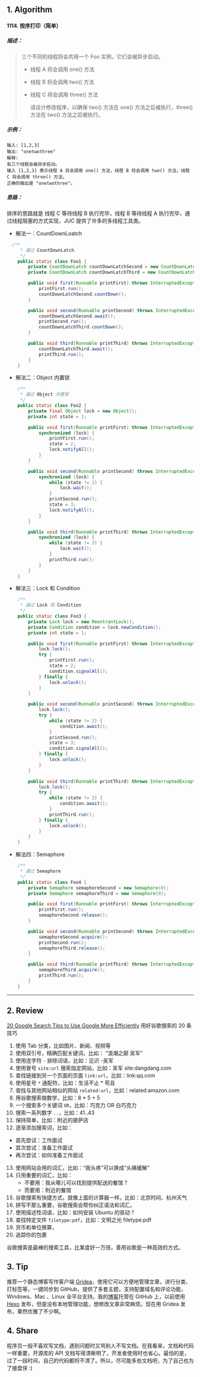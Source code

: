 ## 1. Algorithm

#### 1114. 按序打印（简单）

##### 描述：

> 三个不同的线程将会共用一个 Foo 实例，它们会被异步启动。
>   * 线程 A 将会调用 one() 方法
>
>   * 线程 B 将会调用 two() 方法
>
>   * 线程 C 将会调用 three() 方法
>    
>     请设计修改程序，以确保 two() 方法在 one() 方法之后被执行，three() 方法在 two() 方法之后被执行。

##### 示例：

```
输入: [1,2,3]
输出: "onetwothree"
解释: 
有三个线程会被异步启动。
输入 [1,2,3] 表示线程 A 将会调用 one() 方法，线程 B 将会调用 two() 方法，线程 C 将会调用 three() 方法。
正确的输出是 "onetwothree"。
```

##### 思路：

排序的思路就是 线程 C 等待线程 B 执行完毕，线程 B 等待线程 A 执行完毕，通过线程阻塞的方式实现，JUC 提供了许多的多线程工具类。

- 解法一：CountDownLoatch

```java
  /**
     * 通过 CountDownLatch
     */
    public static class Foo1 {
        private CountDownLatch countDownLatchSecond = new CountDownLatch(1);
        private CountDownLatch countDownLatchThird = new CountDownLatch(1);

        public void first(Runnable printFirst) throws InterruptedException {
            printFirst.run();
            countDownLatchSecond.countDown();
        }

        public void second(Runnable printSecond) throws InterruptedException {
            countDownLatchSecond.await();
            printSecond.run();
            countDownLatchThird.countDown();
        }

        public void third(Runnable printThird) throws InterruptedException {
            countDownLatchThird.await();
            printThird.run();
        }
    }
```
- 解法二：Object 内置锁

```java
    /**
     * 通过 Object 内置锁
     */
    public static class Foo2 {
        private final Object lock = new Object();
        private int state = 1;

        public void first(Runnable printFirst) throws InterruptedException {
            synchronized (lock) {
                printFirst.run();
                state = 2;
                lock.notifyAll();
            }
        }

        public void second(Runnable printSecond) throws InterruptedException {
            synchronized (lock) {
                while (state != 2) {
                    lock.wait();
                }
                printSecond.run();
                state = 3;
                lock.notifyAll();
            }
        }

        public void third(Runnable printThird) throws InterruptedException {
            synchronized (lock) {
                while (state != 3) {
                    lock.wait();
                }
                printThird.run();
            }
        }
    }
```

- 解法三：Lock 和 Condition

```java
    /**
     * 通过 Lock 和 Condition
     */
    public static class Foo3 {
        private Lock lock = new ReentrantLock();
        private Condition condition = lock.newCondition();
        private int state = 1;

        public void first(Runnable printFirst) throws InterruptedException {
            lock.lock();
            try {
                printFirst.run();
                state = 2;
                condition.signalAll();
            } finally {
                lock.unlock();
            }
        }

        public void second(Runnable printSecond) throws InterruptedException {
            lock.lock();
            try {
                while (state != 2) {
                    condition.await();
                }
                printSecond.run();
                state = 3;
                condition.signalAll();
            } finally {
                lock.unlock();
            }
        }

        public void third(Runnable printThird) throws InterruptedException {
            lock.lock();
            try {
                while (state != 3) {
                    condition.await();
                }
                printThird.run();
            } finally {
                lock.unlock();
            }
        }
    }
```

- 解法四：Semaphore

```java
    /**
     * 通过 Semaphore
     */
    public static class Foo4 {
        private Semaphore semaphoreSecond = new Semaphore(0);
        private Semaphore semaphoreThird = new Semaphore(0);

        public void first(Runnable printFirst) throws InterruptedException {
            printFirst.run();
            semaphoreSecond.release();
        }

        public void second(Runnable printSecond) throws InterruptedException {
            semaphoreSecond.acquire();
            printSecond.run();
            semaphoreThird.release();
        }

        public void third(Runnable printThird) throws InterruptedException {
            semaphoreThird.acquire();
            printThird.run();
        }
    }
```

-----

## 2. Review

[20 Google Search Tips to Use Google More Efficiently](https://www.lifehack.org/articles/technology/20-tips-use-google-search-efficiently.html) 用好谷歌搜索的 20 条技巧

1. 使用 Tab 分类，比如图片、新闻、视频等
2. 使用双引号，精确匹配关键词，比如： “浪潮之巅 吴军”
3. 使用连字符 `-` 排除词语，比如：见识 -吴军
4. 使用冒号 `site:url` 搜索指定网站，比如：吴军 site:dangdang.com
5. 查找链接到另一个页面的页面 `link:url`，比如：link:qq.com
6. 使用星号 `*` 通配符，比如：生活不止 * 苟且
7. 查找与其他网站相似的网站 `related:url`，比如：related:amazon.com
8. 用谷歌搜索做数学，比如：8 * 5 + 5
9. 一个搜索多个关键词 `OR`，比如：巧克力 OR 白巧克力
10. 搜索一系列数字 `..`，比如：41..43
11. 保持简单，比如：附近的披萨店
12. 逐渐添加搜索词，比如：
   - 首先尝试：工作面试
   - 其次尝试：准备工作面试
   - 再次尝试：如何准备工作面试
13. 使用网站会用的词汇，比如：“我头疼”可以换成“头痛缓解”
14. 只用重要的词汇，比如：
    - 不要用：我从哪儿可以找到提供配送的餐馆？
    - 而要用：附近的餐馆
15. 谷歌搜索有快捷方式，就像上面的计算器一样。比如：北京时间、杭州天气
16. 拼写不那么重要，谷歌搜索会帮你纠正语法和词汇。
17. 使用描述性词语，比如：如何安装 Ubuntu 的驱动？
18. 查找特定文件 `filetype:pdf`，比如：文明之光 filetype:pdf
19. 货币和单位换算，
20. 追踪你的包裹

谷歌搜索是最棒的搜索工具，比某度好一万倍，善用谷歌是一种高效的方式。

## 3. Tip

推荐一个静态博客写作客户端 [Gridea](https://github.com/getgridea/gridea)，使用它可以方便地管理文章，进行分类、打标签等，一键同步到 GitHub，提供了多套主题，支持配置域名和评论功能，Windows、Mac 、Linux 全平台支持。我的[博客](https://isuperqiang.cn/)托管在 GitHub 上，以前使用 [Hexo](https://hexo.io/zh-cn/) 发布，但是没有本地管理功能，想修改文章非常麻烦。现在用 Gridea 发布，果然优雅了不少啊。

## 4. Share

程序员一般不喜欢写文档，遇到问题时又骂别人不写文档。在我看来，文档和代码一样重要，开源库的 API 文档写得清晰明了，开发者使用时也省心。最怕的是，过了一段时间，自己的代码都捋不清了。所以，尽可能多些文档吧，为了自己也为了接盘侠 :)
